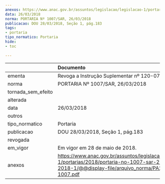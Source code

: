 ```yaml
---
anexos: https://www.anac.gov.br/assuntos/legislacao/legislacao-1/portarias/2018/portaria-no-1007-sar-26-03-2018-1/@@display-file/arquivo_norma/PA2018-1007.pdf
data: 26/03/2018
norma: PORTARIA Nº 1007/SAR, 26/03/2018
publicacao: DOU 28/03/2018, Seção 1, pág.183
tags:
- portaria
tipo_normatico: Portaria
hide: 
- toc 
 
---
```


|                    | Documento                                                                                                                                              |
|:-------------------|:-------------------------------------------------------------------------------------------------------------------------------------------------------|
| ementa             | Revoga a Instrução Suplementar nº 120-079, Revisão A.                                                                                                  |
| norma              | PORTARIA Nº 1007/SAR, 26/03/2018                                                                                                                       |
| tornada_sem_efeito |                                                                                                                                                        |
| alterada           |                                                                                                                                                        |
| data               | 26/03/2018                                                                                                                                             |
| outros             |                                                                                                                                                        |
| tipo_normatico     | Portaria                                                                                                                                               |
| publicacao         | DOU 28/03/2018, Seção 1, pág.183                                                                                                                       |
| revogada           |                                                                                                                                                        |
| em_vigor           | Em vigor em 28 de maio de 2018.                                                                                                                        |
| anexos             | https://www.anac.gov.br/assuntos/legislacao/legislacao-1/portarias/2018/portaria-no-1007-sar-26-03-2018-1/@@display-file/arquivo_norma/PA2018-1007.pdf |